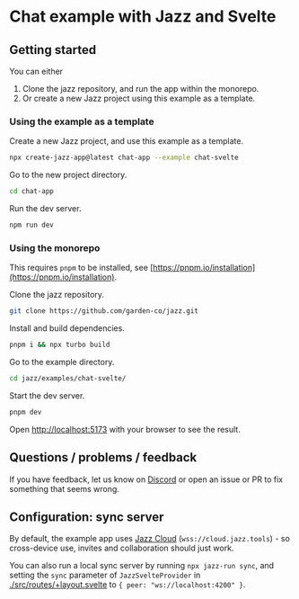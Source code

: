 # Chat example with Jazz and Svelte

## Getting started

You can either

1. Clone the jazz repository, and run the app within the monorepo.
2. Or create a new Jazz project using this example as a template.

### Using the example as a template

Create a new Jazz project, and use this example as a template.

```bash
npx create-jazz-app@latest chat-app --example chat-svelte
```

Go to the new project directory.

```bash
cd chat-app
```

Run the dev server.

```bash
npm run dev
```

### Using the monorepo

This requires `pnpm` to be installed, see [https://pnpm.io/installation](https://pnpm.io/installation).

Clone the jazz repository.

```bash
git clone https://github.com/garden-co/jazz.git
```

Install and build dependencies.

```bash
pnpm i && npx turbo build
```

Go to the example directory.

```bash
cd jazz/examples/chat-svelte/
```

Start the dev server.

```bash
pnpm dev
```

Open [http://localhost:5173](http://localhost:5173) with your browser to see the result.

## Questions / problems / feedback

If you have feedback, let us know on [Discord](https://discord.gg/utDMjHYg42) or open an issue or PR to fix something that seems wrong.

## Configuration: sync server

By default, the example app uses [Jazz Cloud](https://jazz.tools/cloud) (`wss://cloud.jazz.tools`) - so cross-device use, invites and collaboration should just work.

You can also run a local sync server by running `npx jazz-run sync`, and setting the `sync` parameter of `JazzSvelteProvider` in [./src/routes/+layout.svelte](./src/routes/+layout.svelte) to `{ peer: "ws://localhost:4200" }`.
